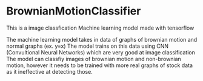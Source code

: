 # BrownianMotionClassifier
This is a image classfication Machine learning model made with tensorflow

The machine learning model takes in data of graphs of brownian motion and normal graphs (ex. y=x)
The model trains on this data using CNN (Convultional Neural Networks) which are very good at image classification
The model can classfiy images of brownian motion and non-brownian motion, however it needs to be trained with more real graphs of stock data as it ineffective at detecting those.
